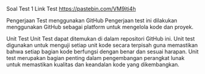 Soal Test 1
Link Test
https://pastebin.com/VM9iti4h

Pengerjaan Test menggunakan GitHub
Pengerjaan test ini dilakukan menggunakan GitHub sebagai platform untuk mengelola kode dan proyek.

Unit Test
Unit Test dapat ditemukan di dalam repositori GitHub ini. Unit test digunakan untuk menguji setiap unit kode secara terpisah guna memastikan bahwa setiap bagian kode berfungsi dengan benar dan sesuai harapan. Unit test merupakan bagian penting dalam pengembangan perangkat lunak untuk memastikan kualitas dan keandalan kode yang dikembangkan.

